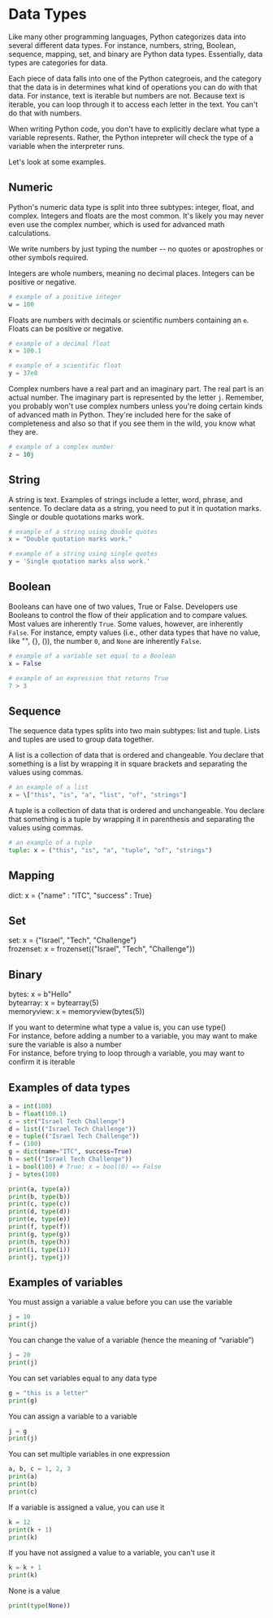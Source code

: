 # Data Types

Like many other programming languages, Python categorizes data into several different data types. For instance, numbers, string, Boolean, sequence, mapping, set, and binary are Python data types. Essentially, data types are categories for data. 

Each piece of data falls into one of the Python categroeis, and the category that the data is in determines what kind of operations you can do with that data. For instance, text is iterable but numbers are not. Because text is iterable, you can loop through it to access each letter in the text. You can't do that with numbers.

When writing Python code, you don't have to explicitly declare what type a variable represents. Rather, the Python intepreter will check the type of a variable when the interpreter runs.

Let's look at some examples.

## Numeric

Python's numeric data type is split into three subtypes: integer, float, and complex. Integers and floats are the most common. It's likely you may never even use the complex number, which is used for advanced math calculations.  

We write numbers by just typing the number -- no quotes or apostrophes or other symbols required.  

Integers are whole numbers, meaning no decimal places. Integers can be positive or negative.  
```python
# example of a positive integer
w = 100  
```

Floats are numbers with decimals or scientific numbers containing an `e`. Floats can be positive or negative.

```python
# example of a decimal float
x = 100.1  

# example of a scientific float
y = 37e8
```

Complex numbers have a real part and an imaginary part. The real part is an actual number. The imaginary part is represented by the letter `j`. Remember, you probably won't use complex numbers unless you're doing certain kinds of advanced math in Python. They're included here for the sake of completeness and also so that if you see them in the wild, you know what they are.

```python
# example of a complex number
z = 10j  
 ```
 
## String

A string is text. Examples of strings include a letter, word, phrase, and sentence. To declare data as a string, you need to put it in quotation marks. Single or double quotations marks work.

```python
# example of a string using double quotes
x = "Double quotation marks work."

# example of a string using single quotes
y = 'Single quotation marks also work.'  
```

## Boolean

Booleans can have one of two values, True or False. Developers use Booleans to control the flow of their application and to compare values. Most values are inherently `True`. Some values, however, are inherently `False`. For instance, empty values (i.e., other data types that have no value, like "", {}, ()), the number `0`, and `None` are inherently `False`.

```python
# example of a variable set equal to a Boolean
x = False

# example of an expression that returns True
7 > 3
```

## Sequence

The sequence data types splits into two main subtypes: list and tuple. Lists and tuples are used to group data together.

A list is a collection of data that is ordered and changeable. You declare that something is a list by wrapping it in square brackets and separating the values using commas.

```python
# an example of a list
x = \["this", "is", "a", "list", "of", "strings"]  
```

A tuple is a collection of data that is ordered and unchangeable. You declare that something is a tuple by wrapping it in parenthesis and separating the values using commas.

```python
# an example of a tuple
tuple: x = ("this", "is", "a", "tuple", "of", "strings")  
```

## Mapping
dict: x = {"name" : "ITC", "success" : True}  

## Set
set: x = {"Israel", "Tech", "Challenge"}  
frozenset: x = frozenset({"Israel", "Tech", "Challenge"})  

## Binary
bytes: x = b"Hello"  
bytearray: x = bytearray(5)  
memoryview: x = memoryview(bytes(5))  


If you want to determine what type a value is, you can use type()  
For instance, before adding a number to a variable, you may want to make sure the variable is also a number  
For instance, before trying to loop through a variable, you may want to confirm it is iterable  

## Examples of data types  

```python
a = int(100)  
b = float(100.1)  
c = str("Israel Tech Challenge")  
d = list(("Israel Tech Challenge"))  
e = tuple(("Israel Tech Challenge"))  
f = (100)  
g = dict(name="ITC", success=True)  
h = set(("Israel Tech Challenge"))  
i = bool(100) # True; x = bool(0) => False  
j = bytes(100)  
```

```python
print(a, type(a))  
print(b, type(b))  
print(c, type(c))  
print(d, type(d))  
print(e, type(e))  
print(f, type(f))  
print(g, type(g))  
print(h, type(h))  
print(i, type(i))  
print(j, type(j))  
```

## Examples of variables

You must assign a variable a value before you can use the variable  
```python
j = 10  
print(j)
```


You can change the value of a variable (hence the meaning of “variable”)  
```python
j = 20    
print(j)  
```

You can set variables equal to any data type  
```python
g = "this is a letter"   
print(g)  
```

You can assign a variable to a variable  
```python
j = g    
print(j)
```


You can set multiple variables in one expression  
```python
a, b, c = 1, 2, 3    
print(a)  
print(b)  
print(c)  
```

If a variable is assigned a value, you can use it
```python
k = 12  
print(k + 1)  
print(k)  
```

If you have not assigned a value to a variable, you can't use it  
```python
k = k + 1  
print(k)  
```

None is a value  
```python
print(type(None))  
```






